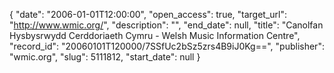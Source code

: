 {
  "date": "2006-01-01T12:00:00", 
  "open_access": true, 
  "target_url": "http://www.wmic.org/", 
  "description": "", 
  "end_date": null, 
  "title": "Canolfan Hysbysrwydd Cerddoriaeth Cymru - Welsh Music Information Centre", 
  "record_id": "20060101T120000/7SSfUc2bSz5zrs4B9iJ0Kg==", 
  "publisher": "wmic.org", 
  "slug": 5111812, 
  "start_date": null
}

